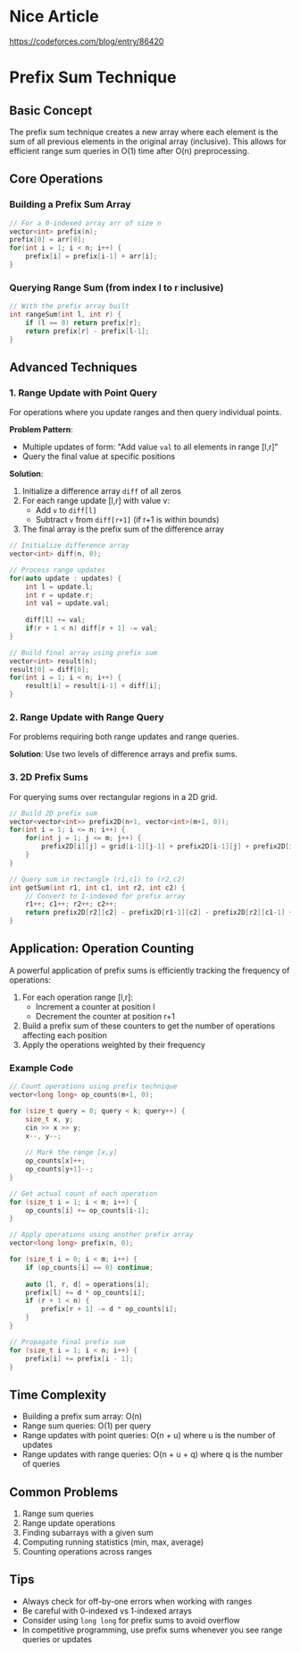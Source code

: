 # Nice Article

https://codeforces.com/blog/entry/86420

# Prefix Sum Technique

## Basic Concept

The prefix sum technique creates a new array where each element is the sum of all previous elements in the original array (inclusive). This allows for efficient range sum queries in O(1) time after O(n) preprocessing.

## Core Operations

### Building a Prefix Sum Array

```cpp
// For a 0-indexed array arr of size n
vector<int> prefix(n);
prefix[0] = arr[0];
for(int i = 1; i < n; i++) {
    prefix[i] = prefix[i-1] + arr[i];
}
```

### Querying Range Sum (from index l to r inclusive)

```cpp
// With the prefix array built
int rangeSum(int l, int r) {
    if (l == 0) return prefix[r];
    return prefix[r] - prefix[l-1];
}
```

## Advanced Techniques

### 1. Range Update with Point Query

For operations where you update ranges and then query individual points.

**Problem Pattern**:
- Multiple updates of form: "Add value `val` to all elements in range [l,r]"
- Query the final value at specific positions

**Solution**:
1. Initialize a difference array `diff` of all zeros
2. For each range update [l,r] with value v:
   - Add `v` to `diff[l]`
   - Subtract `v` from `diff[r+1]` (if r+1 is within bounds)
3. The final array is the prefix sum of the difference array

```cpp
// Initialize difference array
vector<int> diff(n, 0);

// Process range updates
for(auto update : updates) {
    int l = update.l;
    int r = update.r;
    int val = update.val;
    
    diff[l] += val;
    if(r + 1 < n) diff[r + 1] -= val;
}

// Build final array using prefix sum
vector<int> result(n);
result[0] = diff[0];
for(int i = 1; i < n; i++) {
    result[i] = result[i-1] + diff[i];
}
```

### 2. Range Update with Range Query

For problems requiring both range updates and range queries.

**Solution**: Use two levels of difference arrays and prefix sums.

### 3. 2D Prefix Sums

For querying sums over rectangular regions in a 2D grid.

```cpp
// Build 2D prefix sum
vector<vector<int>> prefix2D(n+1, vector<int>(m+1, 0));
for(int i = 1; i <= n; i++) {
    for(int j = 1; j <= m; j++) {
        prefix2D[i][j] = grid[i-1][j-1] + prefix2D[i-1][j] + prefix2D[i][j-1] - prefix2D[i-1][j-1];
    }
}

// Query sum in rectangle (r1,c1) to (r2,c2)
int getSum(int r1, int c1, int r2, int c2) {
    // Convert to 1-indexed for prefix array
    r1++; c1++; r2++; c2++;
    return prefix2D[r2][c2] - prefix2D[r1-1][c2] - prefix2D[r2][c1-1] + prefix2D[r1-1][c1-1];
}
```

## Application: Operation Counting

A powerful application of prefix sums is efficiently tracking the frequency of operations:

1. For each operation range [l,r]:
   - Increment a counter at position l
   - Decrement the counter at position r+1
2. Build a prefix sum of these counters to get the number of operations affecting each position
3. Apply the operations weighted by their frequency

### Example Code

```cpp
// Count operations using prefix technique
vector<long long> op_counts(m+1, 0);

for (size_t query = 0; query < k; query++) {
    size_t x, y;
    cin >> x >> y;
    x--, y--;
    
    // Mark the range [x,y]
    op_counts[x]++;
    op_counts[y+1]--; 
}

// Get actual count of each operation
for (size_t i = 1; i < m; i++) {
    op_counts[i] += op_counts[i-1];
}

// Apply operations using another prefix array
vector<long long> prefix(n, 0);

for (size_t i = 0; i < m; i++) {
    if (op_counts[i] == 0) continue;
    
    auto [l, r, d] = operations[i];
    prefix[l] += d * op_counts[i];
    if (r + 1 < n) {
        prefix[r + 1] -= d * op_counts[i];
    }
}

// Propagate final prefix sum
for (size_t i = 1; i < n; i++) {
    prefix[i] += prefix[i - 1];
}
```

## Time Complexity

- Building a prefix sum array: O(n)
- Range sum queries: O(1) per query
- Range updates with point queries: O(n + u) where u is the number of updates
- Range updates with range queries: O(n + u + q) where q is the number of queries

## Common Problems

1. Range sum queries
2. Range update operations
3. Finding subarrays with a given sum
4. Computing running statistics (min, max, average)
5. Counting operations across ranges

## Tips

- Always check for off-by-one errors when working with ranges
- Be careful with 0-indexed vs 1-indexed arrays
- Consider using `long long` for prefix sums to avoid overflow
- In competitive programming, use prefix sums whenever you see range queries or updates